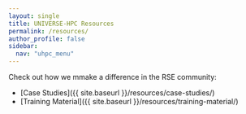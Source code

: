```yaml
---
layout: single  
title: UNIVERSE-HPC Resources
permalink: /resources/
author_profile: false
sidebar:
  nav: "uhpc_menu"
---
```


 Check out how we mmake a difference in the RSE community:
 
 
 - [Case Studies]({{ site.baseurl }}/resources/case-studies/)
 - [Training Material]({{ site.baseurl }}/resources/training-material/)
